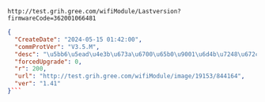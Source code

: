 `http://test.grih.gree.com/wifiModule/Lastversion?firmwareCode=362001066481`

```json
{
  "CreateDate": "2024-05-15 01:42:00",
  "commProtVer": "V3.5.M",
  "desc": "\u5bb6\u5ead\u4e3b\u673a\u6700\u65b0\u9001\u6d4b\u7248\u672c\uff0c\u8d1f\u8d23\u4eba\uff1a\u4ee3\u660e\u822a",
  "forcedUpgrade": 0,
  "r": 200,
  "url": "http://test.grih.gree.com/wifiModule/image/19153/844164",
  "ver": "1.41"
}```